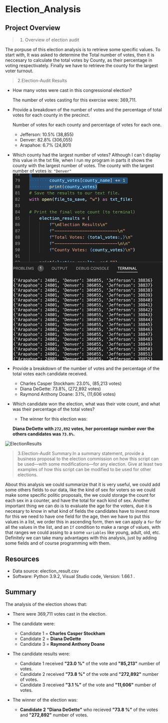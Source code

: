 # Election_Analysis

## Project Overview

> 1. Overview of election audit

  The porpuse of this election analysis is to retrieve some specific values. To start with, It was asked to determine the Total number of votes, then it is neccesary to calculate the total votes by County, as their percentage in voting respectivately. Finally we have to retrieve the county for the largest voter turnout. 
  
> 2.Election-Audit Results
  + How many votes were cast in this congressional election?
  
    The number of votes casting for this exercise were: 369,711.
    
  + Provide a breakdown of the number of votes and the percentage of total votes for each county in the precinct.
    
    Number of votes for each county and percentage of votes for each one.
    * Jefferson: 10.5% (38,855)
    * Denver:    82.8% (306,055)
    * Arapahoe: 6.7%   (24,801)
    
  + Which county had the largest number of votes?
    Although I can´t display this value in the txt file, when I run my program in parts it shows the county with the largest number of votes.
    The county with the largest number of votes is: `"Denver"`
![WinningCounty](/Resources/winning_county.png)
    
  + Provide a breakdown of the number of votes and the percentage of the total votes each candidate received.

    * Charles Casper Stockham: 23.0%, (85,213 votes)
    * Diana DeGette:           73.8%, (272,892 votes)
    * Raymond Anthony Doane:    3.1%, (11,606 votes)  
    
  + Which candidate won the election, what was their vote count, and what was their percentage of the total votes?
  
    * The winner for this election was:
    
    **Diana DeGette with `272,892` votes, her porcentage number over the others candidates was `73.8%`.**
    
![ElectionResults](/Resources/electionResult.png)

> 3.Election-Audit Summary.In a summary statement, provide a business proposal to the election commission on how this script can be used—with some modifications—for any election. Give at least two examples of how this script can be modified to be used for other elections.

  About this analysis we could summarize that it is very useful, we could add some others fields to our data, like the kind of sex for voters so we could make some specific politic proposals, the we could storage the count for each sex in a counter, and have the total for each kind of sex. Another important thing we can do is to evaluate the age for the voters, due it is necesary to know in what kind of fields the candidates have to invest more  for this we need to have one field for the age, then we have to put this values in a list, we order this in ascending form, then we can apply a `for` for all the values in the list, and an `If` condition to make a range of values, with that ranges we could assing to a some `variables` like young, adult, old, etc. Definitely we can take many advantages with this analysis, just by adding some fields and of course programming with them.

## Resources
  * Data source: election_result.csv
  * Software: Python 3.9.2, Visual Studio code, Version: 1.66.1 .

## Summary
  
  The analysis of the election shows that:
  - There were 369,711 votes cast in the election.
  - The candidate were:
    - Candidate 1 = **Charles Casper Stockham**
    - Candidate 2 = **Diana DeGette**
    - Candidate 3 = **Raymond Anthony Doane**
    
  - The candidate results were:
    - Candidate 1 received **"23.0 %"** of the vote and **"85,213"** number of votes.
    - Candidate 2 received **"73.8 %"** of the vote and **"272,892"** number of votes.
    - Candidate 3 received **"3.1 %"** of the vote and **"11,606"** number of votes. 
  - The winner of the election was:
    - **Candidate 2 "Diana DeGette"** who recieved **"73.8 %"** of the votes and **"272,892"** number of votes.
